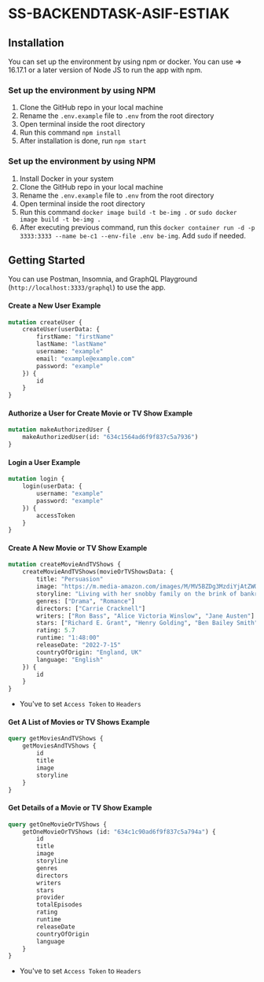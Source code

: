 # SS-BACKENDTASK-ASIF-ESTIAK

## Installation

You can set up the environment by using npm or docker. You can use => 16.17.1 or a later version of Node JS to run the app with npm.

### Set up the environment by using NPM

1. Clone the GitHub repo in your local machine
2. Rename the `.env.example` file to `.env` from the root directory
3. Open terminal inside the root directory
4. Run this command `npm install`
5. After installation is done, run `npm start`

### Set up the environment by using NPM

1. Install Docker in your system
2. Clone the GitHub repo in your local machine
3. Rename the `.env.example` file to `.env` from the root directory
4. Open terminal inside the root directory
5. Run this command `docker image build -t be-img .` or `sudo docker image build -t be-img .`
6. After executing previous command, run this `docker container run -d -p 3333:3333 --name be-c1 --env-file .env be-img`. Add `sudo` if needed.

## Getting Started

You can use Postman, Insomnia, and GraphQL Playground (`http://localhost:3333/graphql`) to use the app.

#### Create a New User Example

```graphql
mutation createUser {
	createUser(userData: {
		firstName: "firstName"
		lastName: "lastName"
		username: "example"
		email: "example@example.com"
		password: "example"
	}) {
		id
	}
}
```

#### Authorize a User for Create Movie or TV Show Example

```graphql
mutation makeAuthorizedUser {
	makeAuthorizedUser(id: "634c1564ad6f9f837c5a7936")
}
```

#### Login a User Example

```graphql
mutation login {
	login(userData: {
		username: "example"
		password: "example"
	}) {
		accessToken
	}
}
```

#### Create A New Movie or TV Show Example

```graphql
mutation createMovieAndTVShows {
	createMovieAndTVShows(movieOrTVShowsData: {
		title: "Persuasion"
		image: "https://m.media-amazon.com/images/M/MV5BZDg3MzdiYjAtZWQ0MC00MDY4LWE5ZWEtNjliNTE3ZDZjNTU3XkEyXkFqcGdeQXVyMTAyMjQ3NzQ1._V1_.jpg"
		storyline: "Living with her snobby family on the brink of bankruptcy, Anne Elliot is an unconforming woman with modern sensibilities. When Fredrick Wentworth the dashing one she once sent away crashes back into her life, Anne must choose between putting the past behind her or listening to her heart when it comes to second chances."
		genres: ["Drama", "Romance"]
		directors: ["Carrie Cracknell"]
		writers: ["Ron Bass", "Alice Victoria Winslow", "Jane Austen"]
		stars: ["Richard E. Grant", "Henry Golding", "Ben Bailey Smith"]
		rating: 5.7
		runtime: "1:48:00"
		releaseDate: "2022-7-15"
		countryOfOrigin: "England, UK"
		language: "English"
	}) {
		id
	}
}
```

* You've to set `Access Token` to `Headers`

#### Get A List of Movies or TV Shows Example

```graphql
query getMoviesAndTVShows {
	getMoviesAndTVShows {
		id
		title
		image
		storyline
	}
}
```

#### Get Details of a Movie or TV Show Example

```graphql
query getOneMovieOrTVShows {
	getOneMovieOrTVShows (id: "634c1c90ad6f9f837c5a794a") {
		id
		title
		image
		storyline
		genres
		directors
		writers
		stars
		provider
		totalEpisodes
		rating
		runtime
		releaseDate
		countryOfOrigin
		language
	}
}
```

* You've to set `Access Token` to `Headers`
